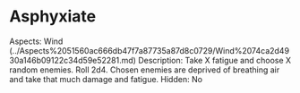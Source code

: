 # Asphyxiate

Aspects: Wind (../Aspects%2051560ac666db47f7a87735a87d8c0729/Wind%2074ca2d4930a146b09122c34d59e52281.md)
Description: Take X fatigue and choose X random enemies. Roll 2d4. Chosen enemies are deprived of breathing air and take that much damage and fatigue.
Hidden: No